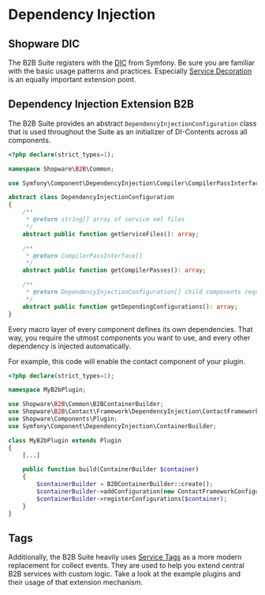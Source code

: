 # Dependency Injection

## Shopware DIC

The B2B Suite registers with the [DIC](../../../../../guides/plugins/plugins/plugin-fundamentals/dependency-injection) from Symfony.
Be sure you are familiar with the basic usage patterns and practices.
Especially [Service Decoration](../../../../../guides/plugins/plugins/plugin-fundamentals/adjusting-service#decorating-the-service) is an equally important extension point.

## Dependency Injection Extension B2B

The B2B Suite provides an abstract `DependencyInjectionConfiguration` class that is used throughout the Suite as an initializer of DI-Contents across all components.

```php
<?php declare(strict_types=1);

namespace Shopware\B2B\Common;

use Symfony\Component\DependencyInjection\Compiler\CompilerPassInterface;

abstract class DependencyInjectionConfiguration
{
    /**
     * @return string[] array of service xml files
     */
    abstract public function getServiceFiles(): array;

    /**
     * @return CompilerPassInterface[]
     */
    abstract public function getCompilerPasses(): array;

    /**
     * @return DependencyInjectionConfiguration[] child components required by this component
     */
    abstract public function getDependingConfigurations(): array;
}
```

Every macro layer of every component defines its own dependencies.
That way, you require the utmost components you want to use, and every other dependency is injected automatically.

For example, this code will enable the contact component of your plugin.

```php
<?php declare(strict_types=1);

namespace MyB2bPlugin;

use Shopware\B2B\Common\B2BContainerBuilder;
use Shopware\B2B\Contact\Framework\DependencyInjection\ContactFrameworkConfiguration
use Shopware\Components\Plugin;
use Symfony\Component\DependencyInjection\ContainerBuilder;

class MyB2bPlugin extends Plugin
{
    [...]

    public function build(ContainerBuilder $container)
    {
        $containerBuilder = B2BContainerBuilder::create();
        $containerBuilder->addConfiguration(new ContactFrameworkConfiguration());
        $containerBuilder->registerConfigurations($container);
    }
}
```

## Tags

Additionally, the B2B Suite heavily uses [Service Tags](http://symfony.com/doc/current/service_container/tags.html) as a more modern replacement for collect events.
They are used to help you extend central B2B services with custom logic. Take a look at the example plugins and their usage of that extension mechanism.
